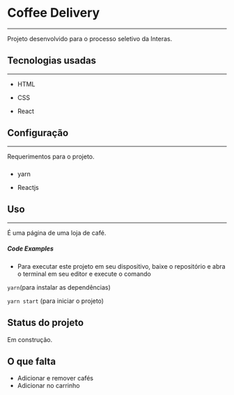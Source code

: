 <h1>Coffee Delivery</h1>
<hr><p>Projeto desenvolvido para o processo seletivo da Interas.</p><h2>Tecnologias usadas</h2>
<hr><ul>
<li>HTML</li>
</ul><ul>
<li>CSS</li>
</ul><ul>
<li>React</li>
</ul><h2>Configuração</h2>
<hr><p>Requerimentos para o projeto.</p><h5></h5><ul>
<li>yarn</li>
</ul><ul>
<li>Reactjs</li>
</ul><h2>Uso</h2>
<hr><p>É uma página de uma loja de café.</p><h5>Code Examples</h5><ul>
<li>Para executar este projeto em seu dispositivo, baixe o repositório e abra o terminal em seu editor e execute o comando</li>
</ul><p><code>yarn</code>(para instalar as dependências)</p>
<p><code>yarn start</code> (para iniciar o projeto)  </p>
<h2>Status do projeto</h2>
<p>Em construção.</p>
<h2>O que falta</h2>
<ul>
<li>Adicionar e remover cafés</li>
<li>Adicionar no carrinho</li>
</ul>

